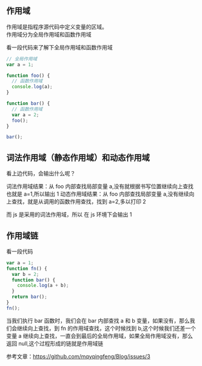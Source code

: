 ## 作用域

作用域是指程序源代码中定义变量的区域。  
作用域分为全局作用域和函数作用域

看一段代码来了解下全局作用域和函数作用域

```js
// 全局作用域
var a = 1;

function foo() {
  // 函数作用域
  console.log(a);
}

function bar() {
  // 函数作用域
  var a = 2;
  foo();
}

bar();
```

## 词法作用域（静态作用域）和动态作用域

看上边代码，会输出什么呢？

词法作用域结果：从 foo 内部查找局部变量 a,没有就根据书写位置继续向上查找 也就是 a=1,所以输出 1
动态作用域结果：从 foo 内部查找局部变量 a,没有继续向上查找，就是从调用的函数作用查找，找到 a=2,多以打印 2

而 js 是采用的词法作用域，所以 在 js 环境下会输出 1

## 作用域链

看一段代码

```js
var a = 1;
function fn() {
  var b = 2;
  function bar() {
    console.log(a + b);
  }
  return bar();
}
fn();
```

当我们执行 bar 函数时，我们会在 bar 内部查找 a 和 b 变量，如果没有，那么我们会继续向上查找，到 fn 的作用域查找，这个时候找到 b,这个时候我们还差一个变量 a 继续向上查找，一直会到最后的全局作用域，如果全局作用域没有，那么返回 null,这个过程形成的链就是作用域链

参考文章：https://github.com/mqyqingfeng/Blog/issues/3
